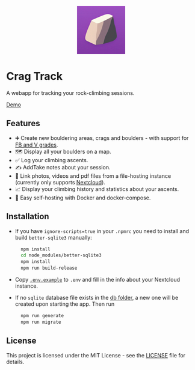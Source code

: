 <p align="center">
  <img src="./static/android-chrome-512x512.png" width="128" alt="Crag Track Logo" />
</p>

# Crag Track

A webapp for tracking your rock-climbing sessions.

[Demo](https://crag-track.vercel.app/)

## Features

- ➕ Create new bouldering areas, crags and boulders - with support for [FB and V grades](https://www.mountainproject.com/international-climbing-grades).
- 🗺️ Display all your boulders on a map.
- ✅ Log your climbing ascents.
- ✍️ AddTake notes about your session.
- 📸 Link photos, videos and pdf files from a file-hosting instance (currently only supports [Nextcloud](https://github.com/nextcloud)).
- 📈 Display your climbing history and statistics about your ascents.
- 🚀 Easy self-hosting with Docker and docker-compose.

## Installation

- If you have `ignore-scripts=true` in your `.npmrc` you need to install and build `better-sqlite3` manually:

  ```bash
    npm install
    cd node_modules/better-sqlite3
    npm install
    npm run build-release
  ```

- Copy [`.env.example`](./.env.example) to `.env` and fill in the info about your Nextcloud instance.
- If no `sqlite` database file exists in the [db folder](./db), a new one will be created upon starting the app. Then run

  ```bash
    npm run generate
    npm run migrate
  ```

## License

This project is licensed under the MIT License - see the [LICENSE](LICENSE) file for details.
